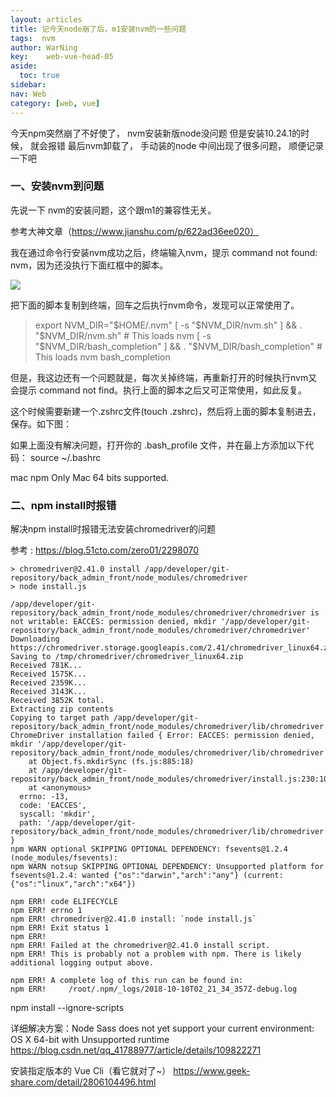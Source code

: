 ```yaml
---
layout: articles
title: 记今天node崩了后，m1安装nvm的一些问题
tags:  nvm
author: WarNing
key:    web-vue-head-05
aside:
  toc: true
sidebar:
nav: Web
category: [web, vue]
---
```


今天npm突然崩了不好使了， nvm安装新版node没问题
但是安装10.24.1的时候， 就会报错
最后nvm卸载了， 手动装的node
中间出现了很多问题， 顺便记录一下吧

<!--more-->



### 一、安装nvm到问题

先说一下 nvm的安装问题，这个跟m1的兼容性无关。

参考大神文章（https://www.jianshu.com/p/622ad36ee020）

我在通过命令行安装nvm成功之后，终端输入nvm，提示  command not found: nvm，因为还没执行下面红框中的脚本。

![](https://gitee.com/war-ning/picture/raw/master/blog//20220222142736.png)

把下面的脚本复制到终端，回车之后执行nvm命令，发现可以正常使用了。

> export NVM_DIR="$HOME/.nvm"
> [ -s "$NVM_DIR/nvm.sh" ] && \. "$NVM_DIR/nvm.sh"  # This loads nvm
> [ -s "$NVM_DIR/bash_completion" ] && \. "$NVM_DIR/bash_completion"  # This loads nvm bash_completion

但是，我这边还有一个问题就是，每次关掉终端，再重新打开的时候执行nvm又会提示 command not find。执行上面的脚本之后又可正常使用，如此反复。

这个时候需要新建一个.zshrc文件(touch .zshrc)，然后将上面的脚本复制进去，保存。如下图：



如果上面没有解决问题，打开你的 .bash_profile 文件，并在最上方添加以下代码：
source ~/.bashrc

mac npm Only Mac 64 bits supported.

### 二、npm install时报错

解决npm install时报错无法安装chromedriver的问题

参考 : https://blog.51cto.com/zero01/2298070

```
> chromedriver@2.41.0 install /app/developer/git-repository/back_admin_front/node_modules/chromedriver
> node install.js

/app/developer/git-repository/back_admin_front/node_modules/chromedriver/chromedriver is not writable: EACCES: permission denied, mkdir '/app/developer/git-repository/back_admin_front/node_modules/chromedriver/chromedriver'
Downloading https://chromedriver.storage.googleapis.com/2.41/chromedriver_linux64.zip
Saving to /tmp/chromedriver/chromedriver_linux64.zip
Received 781K...
Received 1575K...
Received 2359K...
Received 3143K...
Received 3852K total.
Extracting zip contents
Copying to target path /app/developer/git-repository/back_admin_front/node_modules/chromedriver/lib/chromedriver
ChromeDriver installation failed { Error: EACCES: permission denied, mkdir '/app/developer/git-repository/back_admin_front/node_modules/chromedriver/lib/chromedriver'
    at Object.fs.mkdirSync (fs.js:885:18)
    at /app/developer/git-repository/back_admin_front/node_modules/chromedriver/install.js:230:10
    at <anonymous>
  errno: -13,
  code: 'EACCES',
  syscall: 'mkdir',
  path: '/app/developer/git-repository/back_admin_front/node_modules/chromedriver/lib/chromedriver' }
npm WARN optional SKIPPING OPTIONAL DEPENDENCY: fsevents@1.2.4 (node_modules/fsevents):
npm WARN notsup SKIPPING OPTIONAL DEPENDENCY: Unsupported platform for fsevents@1.2.4: wanted {"os":"darwin","arch":"any"} (current: {"os":"linux","arch":"x64"})

npm ERR! code ELIFECYCLE
npm ERR! errno 1
npm ERR! chromedriver@2.41.0 install: `node install.js`
npm ERR! Exit status 1
npm ERR!
npm ERR! Failed at the chromedriver@2.41.0 install script.
npm ERR! This is probably not a problem with npm. There is likely additional logging output above.

npm ERR! A complete log of this run can be found in:
npm ERR!     /root/.npm/_logs/2018-10-10T02_21_34_357Z-debug.log

```


npm install --ignore-scripts

详细解决方案：Node Sass does not yet support your current environment: OS X 64-bit with Unsupported runtime
https://blog.csdn.net/qq_41788977/article/details/109822271

安装指定版本的 Vue Cli（看它就对了~）
https://www.geek-share.com/detail/2806104496.html


